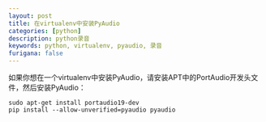 ```yaml
---
layout: post
title: 在virtualenv中安装PyAudio
categories: [python]
description: python录音
keywords: python, virtualenv, pyaudio, 录音
furigana: false
---
```

如果你想在一个virtualenv中安装PyAudio，请安装APT中的PortAudio开发头文件，然后安装PyAudio：

``` nohighlight
sudo apt-get install portaudio19-dev
pip install --allow-unverified=pyaudio pyaudio
```
